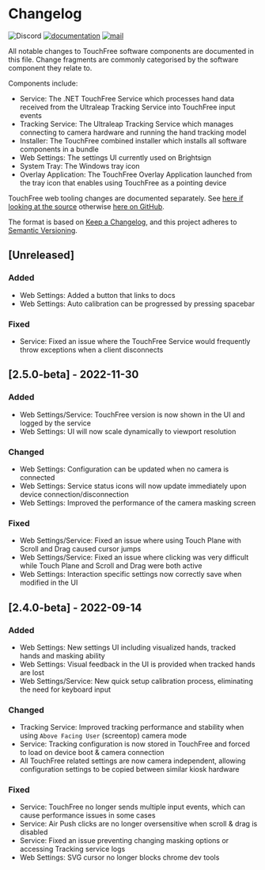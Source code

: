 # Changelog

![Discord](https://img.shields.io/discord/994213697490800670?label=Ultraleap%20Developer%20Community&logo=discord)
[![documentation](https://img.shields.io/badge/Documentation-docs.ultraleap.com-00cf75)](https://docs.ultraleap.com/touchfree-user-manual/)
[![mail](https://img.shields.io/badge/Contact-support%40ultraleap.com-00cf75)](mailto:support@ultraleap.com)

All notable changes to TouchFree software components are documented in this file.
Change fragments are commonly categorised by the software component they relate to.

Components include:

-   Service: The .NET TouchFree Service which processes hand data received from the Ultraleap Tracking Service into TouchFree input events
-   Tracking Service: The Ultraleap Tracking Service which manages connecting to camera hardware and running the hand tracking model
-   Installer: The TouchFree combined installer which installs all software components in a bundle
-   Web Settings: The settings UI currently used on Brightsign
-   System Tray: The Windows tray icon
-   Overlay Application: The TouchFree Overlay Application launched from the tray icon that enables using TouchFree as a pointing device

TouchFree web tooling changes are documented separately.
See [here if looking at the source](./TF_Tooling_Web/CHANGELOG.md) otherwise [here on GitHub](https://github.com/ultraleap/TouchFree/blob/develop/TF_Tooling_Web/CHANGELOG.md).

The format is based on [Keep a Changelog](https://keepachangelog.com/en/1.0.0/),
and this project adheres to [Semantic Versioning](https://semver.org/spec/v2.0.0.html).

## [Unreleased]

### Added

-   Web Settings: Added a button that links to docs
-   Web Settings: Auto calibration can be progressed by pressing spacebar

### Fixed

-   Service: Fixed an issue where the TouchFree Service would frequently throw exceptions when a client disconnects

## [2.5.0-beta] - 2022-11-30

### Added

-   Web Settings/Service: TouchFree version is now shown in the UI and logged by the service
-   Web Settings: UI will now scale dynamically to viewport resolution

### Changed

-   Web Settings: Configuration can be updated when no camera is connected
-   Web Settings: Service status icons will now update immediately upon device connection/disconnection
-   Web Settings: Improved the performance of the camera masking screen

### Fixed

-   Web Settings/Service: Fixed an issue where using Touch Plane with Scroll and Drag caused cursor jumps
-   Web Settings/Service: Fixed an issue where clicking was very difficult while Touch Plane and Scroll and Drag were both active
-   Web Settings: Interaction specific settings now correctly save when modified in the UI

## [2.4.0-beta] - 2022-09-14

### Added

-   Web Settings: New settings UI including visualized hands, tracked hands and masking ability
-   Web Settings: Visual feedback in the UI is provided when tracked hands are lost
-   Web Settings/Service: New quick setup calibration process, eliminating the need for keyboard input

### Changed

-   Tracking Service: Improved tracking performance and stability when using `Above Facing User` (screentop) camera mode
-   Service: Tracking configuration is now stored in TouchFree and forced to load on device boot & camera connection
-   All TouchFree related settings are now camera independent, allowing configuration settings to be copied between similar kiosk hardware

### Fixed

-   Service: TouchFree no longer sends multiple input events, which can cause performance issues in some cases
-   Service: Air Push clicks are no longer oversensitive when scroll & drag is disabled
-   Service: Fixed an issue preventing changing masking options or accessing Tracking service logs
-   Web Settings: SVG cursor no longer blocks chrome dev tools
